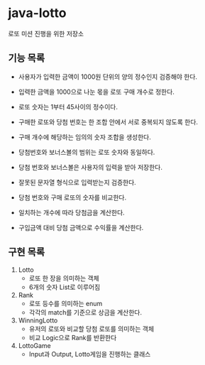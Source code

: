 # java-lotto
로또 미션 진행을 위한 저장소

## 기능 목록

- 사용자가 입력한 금액이 1000원 단위의 양의 정수인지 검증해야 한다.

- 입력한 금액을 1000으로 나눈 몫을 로또 구매 개수로 정한다.

- 로또 숫자는 1부터 45사이의 정수이다.

- 구매한 로또와 당첨 번호는 한 조합 안에서 서로 중복되지 않도록 한다.

- 구매 개수에 해당하는 임의의 숫자 조합을 생성한다.

- 당첨번호와 보너스볼의 범위는 로또 숫자와 동일하다.

- 당첨 번호와 보너스볼은 사용자의 입력을 받아 저장한다.

- 잘못된 문자열 형식으로 입력받는지 검증한다.

- 당첨 번호와 구매 로또의 숫자를 비교한다.

- 일치하는 개수에 따라 당첨금을 계산한다.

- 구입금액 대비 당첨 금액으로 수익률을 계산한다.

## 구현 목록
 1. Lotto
    - 로또 한 장을 의미하는 객체
    - 6개의 숫자 List로 이루어짐
2. Rank
    - 로또 등수를 의미하는 enum
    - 각각의 match를 기준으로 상금을 계산한다.
3. WinningLotto
    - 유저의 로또와 비교할 당첨 로또를 의미하는 객체
    - 비교 Logic으로 Rank를 반환한다
4. LottoGame
    - Input과 Output, Lotto게임을 진행하는 클래스